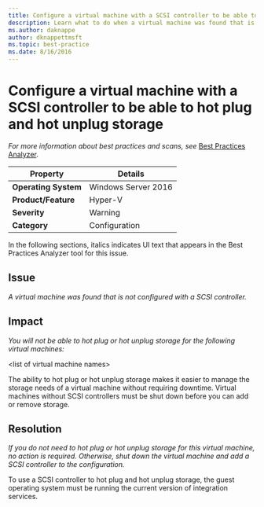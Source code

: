 ```yaml
---
title: Configure a virtual machine with a SCSI controller to be able to hot plug and hot unplug storage
description: Learn what to do when a virtual machine was found that is not configured with a SCSI controller.
ms.author: daknappe
author: dknappettmsft
ms.topic: best-practice
ms.date: 8/16/2016
---
```

# Configure a virtual machine with a SCSI controller to be able to hot plug and hot unplug storage



*For more information about best practices and scans, see* [Best Practices Analyzer](/previous-versions/windows/it-pro/windows-server-2008-R2-and-2008/dd759260(v=ws.11)).

|Property|Details|
|-|-|
|**Operating System**|Windows Server 2016|
|**Product/Feature**|Hyper-V|
|**Severity**|Warning|
|**Category**|Configuration|

In the following sections, italics indicates UI text that appears in the Best Practices Analyzer tool for this issue.

## Issue

*A virtual machine was found that is not configured with a SCSI controller.*

## Impact

*You will not be able to hot plug or hot unplug storage for the following virtual machines:*

\<list of virtual machine names>

The ability to hot plug or hot unplug storage makes it easier to manage the storage needs of a virtual machine without requiring downtime. Virtual machines without SCSI controllers must be shut down before you can add or remove storage.

## Resolution

*If you do not need to hot plug or hot unplug storage for this virtual machine, no action is required. Otherwise, shut down the virtual machine and add a SCSI controller to the configuration.*

To use a SCSI controller to hot plug and hot unplug storage, the guest operating system must be running the current version of integration services.


